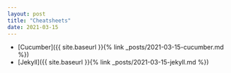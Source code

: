 ```yaml
---
layout: post
title: "Cheatsheets"
date: 2021-03-15
---
```

- [Cucumber]({{ site.baseurl }}{% link _posts/2021-03-15-cucumber.md %})
- [Jekyll]({{ site.baseurl }}{% link _posts/2021-03-15-jekyll.md %})